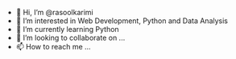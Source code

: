 - 👋 Hi, I’m @rasoolkarimi
- 👀 I’m interested in Web Development, Python and Data Analysis
- 🌱 I’m currently learning Python
- 💞️ I’m looking to collaborate on ...
- 📫 How to reach me ...

<!---
rasoolkarimi/rasoolkarimi is a ✨ special ✨ repository because its `README.md` (this file) appears on your GitHub profile.
You can click the Preview link to take a look at your changes.
--->
